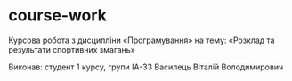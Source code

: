 # course-work
 
Курсова робота
з дисципліни «Програмування»
на тему: «Розклад та результати спортивних змагань»

Виконав:
студент 1 курсу, групи ІА-33
Василець Віталій Володимирович
